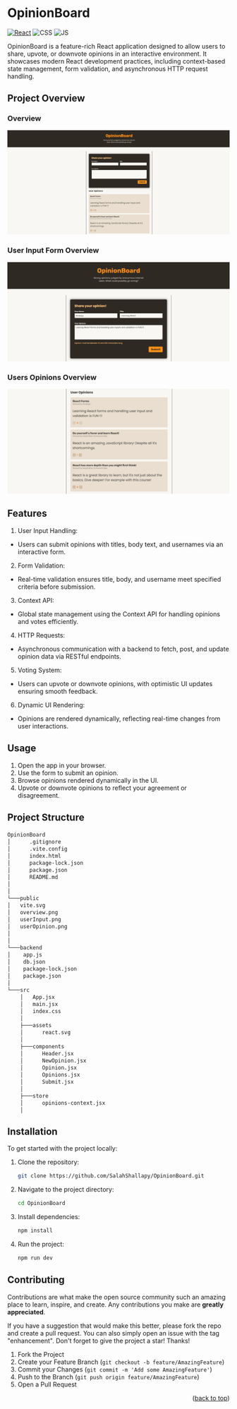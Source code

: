 # OpinionBoard

[![React](https://img.shields.io/badge/react-%2320232a.svg?style=for-the-badge&logo=react&logoColor=%2361DAFB)](https://react.dev/)
![CSS](https://img.shields.io/badge/CSS3-1572B6?style=for-the-badge&logo=css3&logoColor=white)
![JS](https://img.shields.io/badge/JavaScript-F7DF1E?style=for-the-badge&logo=javascript&logoColor=black)

OpinionBoard is a feature-rich React application designed to allow users to share, upvote, or downvote opinions in an interactive environment. It showcases modern React development practices, including context-based state management, form validation, and asynchronous HTTP request handling.

## Project Overview

### Overview

![Project OverView](./public/overview.png)

### User Input Form Overview

![Project OverView](./public/userInput.png)

### Users Opinions Overview

![Project OverView](./public/userOpinion.png)

## Features

1.  User Input Handling:

- Users can submit opinions with titles, body text, and usernames via an interactive form.

2.  Form Validation:

- Real-time validation ensures title, body, and username meet specified criteria before submission.

3.  Context API:

- Global state management using the Context API for handling opinions and votes efficiently.

4.  HTTP Requests:

- Asynchronous communication with a backend to fetch, post, and update opinion data via RESTful endpoints.

5.  Voting System:

- Users can upvote or downvote opinions, with optimistic UI updates ensuring smooth feedback.

6.  Dynamic UI Rendering:

- Opinions are rendered dynamically, reflecting real-time changes from user interactions.

## Usage

1. Open the app in your browser.
2. Use the form to submit an opinion.
3. Browse opinions rendered dynamically in the UI.
4. Upvote or downvote opinions to reflect your agreement or disagreement.

## Project Structure

```
OpinionBoard
│      .gitignore
│      .vite.config
│      index.html
│      package-lock.json
│      package.json
│      README.md
│
│
└───public
│   vite.svg
│   overview.png
│   userInput.png
│   userOpinion.png
│
│
└───backend
│    app.js
│    db.json
│    package-lock.json
│    package.json
│
└───src
    │   App.jsx
    │   main.jsx
    │   index.css
    │
    ├───assets
    │      react.svg
    │
    ├───components
    │      Header.jsx
    │      NewOpinion.jsx
    │      Opinion.jsx
    │      Opinions.jsx
    │      Submit.jsx
    │
    ├───store
    │      opinions-context.jsx
    │
```

## Installation

To get started with the project locally:

1. Clone the repository:
   ```bash
   git clone https://github.com/SalahShallapy/OpinionBoard.git
   ```
2. Navigate to the project directory:
   ```bash
   cd OpinionBoard
   ```
3. Install dependencies:
   ```bash
   npm install
   ```
4. Run the project:

   ```bash
   npm run dev
   ```

## Contributing

Contributions are what make the open source community such an amazing place to learn, inspire, and create. Any contributions you make are **greatly appreciated**.

If you have a suggestion that would make this better, please fork the repo and create a pull request. You can also simply open an issue with the tag "enhancement".
Don't forget to give the project a star! Thanks!

1.  Fork the Project
2.  Create your Feature Branch (`git checkout -b feature/AmazingFeature`)
3.  Commit your Changes (`git commit -m 'Add some AmazingFeature'`)
4.  Push to the Branch (`git push origin feature/AmazingFeature`)
5.  Open a Pull Request

   <p align="right">(<a href="#top">back to top</a>)</p>
